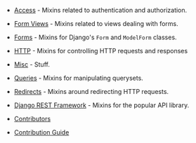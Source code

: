 * [Access] - Mixins related to authentication and authorization.
* [Form Views] - Mixins related to views dealing with forms.
* [Forms] - Mixins for Django's `Form` and `ModelForm` classes.
* [HTTP] - Mixins for controlling HTTP requests and responses
* [Misc] - Stuff.
* [Queries] - Mixins for manipulating querysets.
* [Redirects] - Mixins around redirecting HTTP requests.
* [Django REST Framework] - Mixins for the popular API library.

* [Contributors]
* [Contribution Guide]

[Access]: access.md
[Form Views]: form_views.md
[Forms]: forms.md
[HTTP]: http.md
[Misc]: misc.md
[Queries]: queries.md
[Redirects]: redirects.md
[Django REST Framework]: rest_framework.md
[Contributors]: contributors.md
[Contribution Guide]: contribution_guide.md
